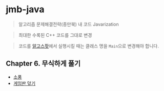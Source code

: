 # jmb-java

> 알고리즘 문제해결전략(종만북) 내 코드 Javarization

> 최대한 수록된 C++ 코드를 그대로 변경

> 코드를 [알고스팟](https://www.algospot.com)에서 실행시킬 때는 클래스 명을 `Main`으로 변경해야 합니다.

## Chapter 6. 무식하게 풀기

- [소풍](src/main/java/book/jmb/chapter06/Picnic.java)
- [게임판 덮기](src/main/java/book/jmb/chapter06/BoardCover.java)